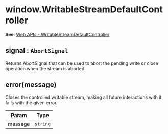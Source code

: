 
<a name="writablestreamdefaultcontroller" id="writablestreamdefaultcontroller"></a>

# window.WritableStreamDefaultController
**See**: [Web APIs - WritableStreamDefaultController](https://developer.mozilla.org/en-US/docs/Web/API/WritableStreamDefaultController)  


<a name="writablestreamdefaultcontroller-signal" id="writablestreamdefaultcontroller-signal"></a>

## signal : `AbortSignal`
Returns AbortSignal that can be used to abort the pending write or close operation when the stream is aborted.



<a name="writablestreamdefaultcontroller-error" id="writablestreamdefaultcontroller-error"></a>

## error(message)
Closes the controlled writable stream, making all future interactions with it fails with the given error.


| Param | Type |
| --- | --- |
| message | `string` | 


  